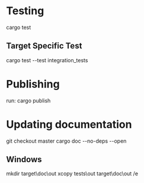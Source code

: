 # Testing

cargo test

## Target Specific Test

cargo test --test integration_tests


# Publishing

run: cargo publish


# Updating documentation

git checkout master
cargo doc --no-deps --open

## Windows
mkdir target\doc\out
xcopy tests\out target\doc\out /e